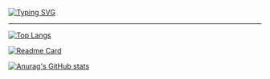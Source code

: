 [![Typing SVG](https://readme-typing-svg.herokuapp.com?color=%2336BCF7&lines=A+feature+not+a+bug)](#)
***

[![Top Langs](https://github-readme-stats.vercel.app/api/top-langs/?username=werckut&layout=compact&theme=tokyonight)](#)


[![Readme Card](https://github-readme-stats.vercel.app/api/pin/?username=werckut&repo=werckut&theme=tokyonight)](https://github.com/Werckut/Werckut)

[![Anurag's GitHub stats](https://github-readme-stats.vercel.app/api?username=werckut&theme=tokyonight)](#)
